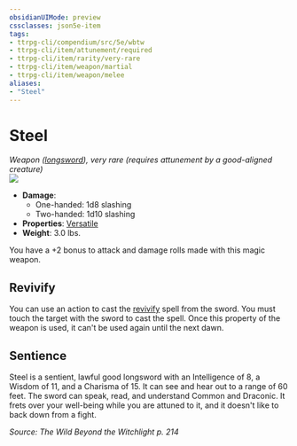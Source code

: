 ```yaml
---
obsidianUIMode: preview
cssclasses: json5e-item
tags:
- ttrpg-cli/compendium/src/5e/wbtw
- ttrpg-cli/item/attunement/required
- ttrpg-cli/item/rarity/very-rare
- ttrpg-cli/item/weapon/martial
- ttrpg-cli/item/weapon/melee
aliases: 
- "Steel"
---
```

# Steel
*Weapon ([longsword](/3-Mechanics/CLI/Compendium/items/longsword.md)), very rare (requires attunement by a good-aligned creature)*  
![](/3-Mechanics/CLI/Compendium/items/img/steel.webp#right)

- **Damage**:
  - One-handed: 1d8 slashing
  - Two-handed: 1d10 slashing
- **Properties**: [Versatile](/3-Mechanics/CLI/Rules/item-properties.md#Versatile)
- **Weight**: 3.0 lbs.

You have a +2 bonus to attack and damage rolls made with this magic weapon.

## Revivify

You can use an action to cast the [revivify](/3-Mechanics/CLI/Compendium/spells/revivify.md) spell from the sword. You must touch the target with the sword to cast the spell. Once this property of the weapon is used, it can't be used again until the next dawn.

## Sentience

Steel is a sentient, lawful good longsword with an Intelligence of 8, a Wisdom of 11, and a Charisma of 15. It can see and hear out to a range of 60 feet. The sword can speak, read, and understand Common and Draconic. It frets over your well-being while you are attuned to it, and it doesn't like to back down from a fight.

*Source: The Wild Beyond the Witchlight p. 214*